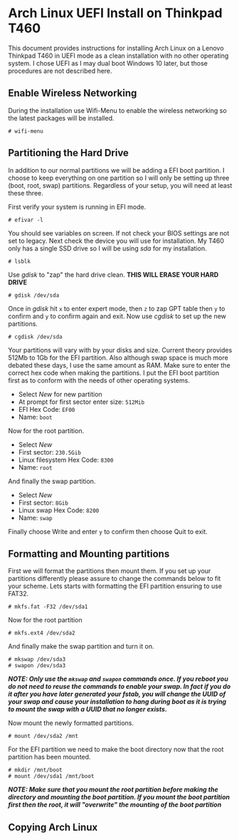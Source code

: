 # Arch Linux UEFI Install on Thinkpad T460
This document provides instructions for installing Arch Linux on a Lenovo Thinkpad T460 in UEFI mode as a clean installation with no other operating system.  I chose UEFI as I may dual boot Windows 10 later, but those procedures are not described here.
## Enable Wireless Networking
During the installation use Wifi-Menu to enable the wireless networking so the latest packages will be installed.
```
# wifi-menu
```
## Partitioning the Hard Drive
In addition to our normal partitions we will be adding a EFI boot partition.  I choose to keep everything on one partition so I will only be setting up three (boot, root, swap) partitions.  Regardless of your setup, you will need at least these three.

First verify your system is running in EFI mode.
```
# efivar -l
```
You should see variables on screen.  If not check your BIOS settings are not set to legacy.  Next check the device you will use for installation.  My T460 only has a single SSD drive so I will be using *sda* for my installation.
```
# lsblk
```
Use *gdisk* to "zap" the hard drive clean.  **THIS WILL ERASE YOUR HARD DRIVE**
```
# gdisk /dev/sda
```
Once in *gdisk* hit `x` to enter expert mode, then `z` to zap GPT table then `y` to confirm and `y` to confirm again and exit. Now use *cgdisk* to set up the new partitions.
```
# cgdisk /dev/sda
```
Your partitions will vary with by your disks and size.  Current theory provides 512Mb to 1Gb for the EFI partition.  Also although swap space is much more debated these days, I use the same amount as RAM.  Make sure to enter the correct hex code when making the partitions.  I put the EFI boot partition first as to conform with the needs of other operating systems.
* Select *New* for new partition
* At prompt for first sector enter size: `512Mib`
* EFI Hex Code: `EF00`
* Name: `boot`

Now for the root partition.
* Select *New*
* First sector: `230.5Gib`
* Linux filesystem Hex Code: `8300`
* Name: `root`

And finally the swap partition.
* Select *New*
* First sector: `8Gib`
* Linux swap Hex Code: `8200`
* Name: `swap`

Finally choose Write and enter `y` to confirm then choose Quit to exit.
## Formatting and Mounting partitions
First we will format the partitions then mount them.  If you set up your partitions differently please assure to change the commands below to fit your scheme. Lets starts with formatting the EFI partition ensuring to use FAT32.
```
# mkfs.fat -F32 /dev/sda1
```
Now for the root partition
```
# mkfs.ext4 /dev/sda2
```
And finally make the swap partition and turn it on.
```
# mkswap /dev/sda3
# swapon /dev/sda3
```
***NOTE: Only use the `mkswap` and `swapon` commands once.  If you reboot you do not need to reuse the commands to enable your swap.  In fact if you do it after you have later generated your fstab, you will change the UUID of your swap and cause your installation to hang during boot as it is trying to mount the swap with a UUID that no longer exists.***

Now mount the newly formatted partitions.
```
# mount /dev/sda2 /mnt
```
For the EFI partition we need to make the boot directory now that the root partition has been mounted.
```
# mkdir /mnt/boot
# mount /dev/sda1 /mnt/boot
```
***NOTE: Make sure that you mount the root partition before making the directory and mounting the boot partition.  If you mount the boot partition first then the root, it will "overwrite" the mounting of the boot partition***
## Copying Arch Linux
